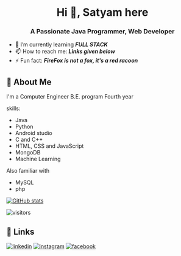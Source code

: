 

<h1 align="center">Hi 👋, Satyam here</h1>
<h3 align="center">A Passionate Java Programmer, Web Developer</h3>

- 🌱 I’m currently learning ***FULL STACK***
- 📫 How to reach me: ***Links given below***
- ⚡ Fun fact: ***FireFox  is not a fox, it's a red racoon***



## 🚀 About Me
I'm a Computer Engineer B.E. program Fourth year 

skills:  
- Java    
- Python  
- Android studio  
- C and C++
-  HTML, CSS and JavaScript 
-  MongoDB
-  Machine Learning

Also familiar with  
- MySQL
- php


[![GitHub stats](https://github-readme-stats.vercel.app/api?username=satyamgit1&theme=merko&show_icons=true)](https://github.com/satyamgit1)

![visitors](https://visitor-badge.glitch.me/badge?page_id=satyamgit1&left_color=black&right_color=GREEN)




## 🔗 Links
[![linkedin](https://img.shields.io/badge/linkedin-0A66C2?style=for-the-badge&logo=linkedin&logoColor=white)](https://www.linkedin.com/in/satyam-singh-612415223/)
[![instagram](https://img.shields.io/badge/Instagram-8a3ab9?style=for-the-badge&logo=instagram&logoColor=white)](https://www.instagram.com/satyam_singh_3/)
[![facebook](https://img.shields.io/badge/FaceBook-4267B2?style=for-the-badge&logo=facebook&logoColor=white)](https://www.facebook.com/profile.php?id=100010308858186)
